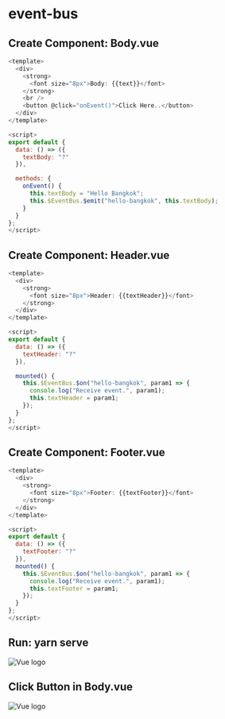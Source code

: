 # event-bus

## Create Component: Body.vue
```javascript
<template>
  <div>
    <strong>
      <font size="8px">Body: {{text}}</font>
    </strong>
    <br />
    <button @click="onEvent()">Click Here..</button>
  </div>
</template>

<script>
export default {
  data: () => ({
    textBody: "?"
  }),

  methods: {
    onEvent() {
      this.textBody = "Hello Bangkok";
      this.$EventBus.$emit("hello-bangkok", this.textBody);
    }
  }
};
</script>
```

## Create Component: Header.vue
```javascript
<template>
  <div>
    <strong>
      <font size="8px">Header: {{textHeader}}</font>
    </strong>
  </div>
</template>

<script>
export default {
  data: () => ({
    textHeader: "?"
  }),

  mounted() {
    this.$EventBus.$on("hello-bangkok", param1 => {
      console.log("Receive event.", param1);
      this.textHeader = param1;
    });
  }
};
</script>
```

## Create Component: Footer.vue
```javascript
<template>
  <div>
    <strong>
      <font size="8px">Footer: {{textFooter}}</font>
    </strong>
  </div>
</template>

<script>
export default {
  data: () => ({
    textFooter: "?"
  }),
  mounted() {
    this.$EventBus.$on("hello-bangkok", param1 => {
      console.log("Receive event.", param1);
      this.textFooter = param1;
    });
  }
};
</script>
```

## Run: yarn serve
<img alt="Vue logo" src="https://lh3.googleusercontent.com/__p11jZyT77dNkUYmqb9TJJ11ZObwDsZlwXArCoMrRx22n0amE280PPHQZm_WaXBAE9lbwGKUZ7nxsXFA1czg16emA5HI2mUVsoXoQvkpph6E7-XYYo38iR7QIcWpLwvL9IEwOuHBo59y-OKH2VX3JjQE0U7Aw6w2PQzykP38e3d6xXb0fFi5HThK3rcTqKbcbBBCTE8_uGfc0usOpfkgyVa_uB1ledywCCwlv7Xcl8Yti5ge66T71utaBj77qyyeswJ9XyIv0cupyD3wfv7a0-if0ggpIbyneSn9Tled3o_c3p6ap5xRWgsteZvSGV0eyVExjGBvSq4xrhq_qkCZDKsHyi-ONgMrVtRoDxu3hYuUf2sx3VCLppUGC8SenlBDXooZAw0jj_cveYSTNseosPEGOqQTIOWeR40J-HRPE7HOma0ifv-jf9mfGIuajmjj6_qkznfFAnAhuTD9JEGkKyyyw6t8Blr_zIf-glx5hP_f5sUsE8MOh1VYBSElTIWYZc_BRhCT_gNoFRh5qDClphyV4jyB1U344IwSzth583JXI5dvKkO4aprs3rzgMikT_TAMA0g1-ciYbn9M_ODkJgMLnAwQYkQz5AjIla7_qfn7_yjsbSu1852FF5UXwWPPvGNOBXJXqMpa6FHFj4maPmT02HKbdh_TTtsBz8nsPMentG7-kVQ5aJAz6Vn=w380-h269-no?authuser=0" />

## Click Button in Body.vue
<img alt="Vue logo" src="https://lh3.googleusercontent.com/1GdDI3RG3SvjnPmQuOa9rK_IuQkeQwYjo8x3KrisRRnpwwRfAyYxYCA0-zoRMDBKgH4eEc1AW2fo8v5B7C3z3NKCjj2uo7ugD6Srs7rfuVwrWZPz5dumtAyiFwcQ_55i3DHIqzEfdpbCgWaF2E190Z4PMerxVKEl8ZGlmgTADNHgozb-B1cWjbJP9xMnx5ePOG1qU8qKTXz9aswn9r-N4PXYiqu4pu4jNDhs169g36S56twnZQtIah-h_M5WVr2p-WnzLjdgdyX1p0chaunZlNM17gokWozMCtJzWgm7qp2NzK3U93MZZvU2F-1jq2EgeA8SFM9zg3o2Rxn6aiZ2W2Bo6Hkk77N0-NjYspNpwm-cEqdPHJQ0gmsv7cfR7i27s7MGmIoM94fLOLBS-wgjl2NvCpIgx66iRwzIImJNWLb9UlDIPZxcaXNyFbKvmt7kM00Eirsrvr8gRRVShdhn-Du0dlOC2kwflysw9eqIxwtZO8gG3t6Bio2yg9fXyRgrqrsiiXLyh_q9KHloq9Osg1UWpt2TYrHlKPu0x2xNkOZnuXJnsru2xdLQiHJex8ywqaTz_cnuGOCmFtQ8lggfEE5iWMmze_-D-756KtxbGxmq1HTgkfW1dItjhUMuTzKabAMIK0z0lbqcqOOWhx9aQZ872DG2PBQV5zJS9VlKyT8LEqj4k64xtxgMfdI3=w748-h250-no?authuser=0" />